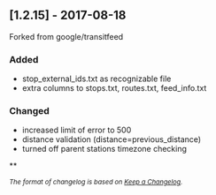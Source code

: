 ## [1.2.15] - 2017-08-18

Forked from google/transitfeed

### Added
- stop_external_ids.txt as recognizable file
- extra columns to stops.txt, routes.txt, feed_info.txt
### Changed
- increased limit of error to 500
- distance validation (distance=previous_distance)
- turned off parent stations timezone checking

**

<sub>*The format of changelog is based on [Keep a Changelog](http://keepachangelog.com/).*</sub>
